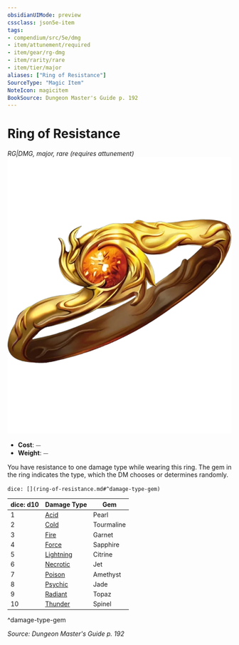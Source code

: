 ```yaml
---
obsidianUIMode: preview
cssclass: json5e-item
tags:
- compendium/src/5e/dmg
- item/attunement/required
- item/gear/rg-dmg
- item/rarity/rare
- item/tier/major
aliases: ["Ring of Resistance"]
SourceType: "Magic Item"
NoteIcon: magicitem
BookSource: Dungeon Master's Guide p. 192
---
```

# Ring of Resistance
*RG|DMG, major, rare (requires attunement)*  
![](https://raw.githubusercontent.com/5etools-mirror-2/5etools-img/main/items/DMG/Ring%20of%20Resistance.webp#right)  

- **Cost**: ⏤
- **Weight**: ⏤

You have resistance to one damage type while wearing this ring. The gem in the ring indicates the type, which the DM chooses or determines randomly.

`dice: [](ring-of-resistance.md#^damage-type-gem)`

| dice: d10 | Damage Type | Gem |
|-----------|-------------|-----|
| 1 | [Acid](/3-Mechanics/CLI/items/ring-of-acid-resistance.md) | Pearl |
| 2 | [Cold](/3-Mechanics/CLI/items/ring-of-cold-resistance.md) | Tourmaline |
| 3 | [Fire](/3-Mechanics/CLI/items/ring-of-fire-resistance.md) | Garnet |
| 4 | [Force](/3-Mechanics/CLI/items/ring-of-force-resistance.md) | Sapphire |
| 5 | [Lightning](/3-Mechanics/CLI/items/ring-of-lightning-resistance.md) | Citrine |
| 6 | [Necrotic](/3-Mechanics/CLI/items/ring-of-necrotic-resistance.md) | Jet |
| 7 | [Poison](/3-Mechanics/CLI/items/ring-of-poison-resistance.md) | Amethyst |
| 8 | [Psychic](/3-Mechanics/CLI/items/ring-of-psychic-resistance.md) | Jade |
| 9 | [Radiant](/3-Mechanics/CLI/items/ring-of-radiant-resistance.md) | Topaz |
| 10 | [Thunder](/3-Mechanics/CLI/items/ring-of-thunder-resistance.md) | Spinel |
^damage-type-gem

*Source: Dungeon Master's Guide p. 192*